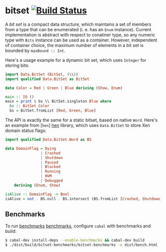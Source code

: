 bitset  [![Build Status][travis-img]][travis]
======

A _bit set_ is a compact data structure, which maintains a set of members
from a type that can be enumerated (i. e. has an `Enum` instance). Current
implementation is abstract with respect to conatiner type, so any
numeric type with `Bits` instance can be used as a container. However,
independent of container choice, the maximum number of elements in a
bit set is bounded by `maxBound :: Int`.

Here's a usage example for a dynamic bit set, which uses `Integer` for
storing bits:

```haskell
import Data.BitSet (BitSet, (\\))
import qualified Data.BitSet as BitSet

data Color = Red | Green | Blue deriving (Show, Enum)

main :: IO ()
main = print $ bs \\ BitSet.singleton Blue where
  bs :: BitSet Color
  bs = BitSet.fromList [Red, Green, Blue]
```

The API is exactly the same for a static bitset, based on native `Word`.
Here's an example from [`hen`] [hen] library, which uses `Data.BitSet` to
store Xen domain status flags:

```haskell
import qualified Data.BitSet.Word as BS

data DomainFlag = Dying
                | Crashed
                | Shutdown
                | Paused
                | Blocked
                | Running
                | HVM
                | Debugged
    deriving (Enum, Show)

isAlive :: DomainFlag -> Bool
isAlive = not . BS.null . BS.intersect (BS.fromList [Crashed, Shutdown])
```

Benchmarks
----------

To run [benchmarks] [benchmarks], configure `cabal` with benchmarks
and build:

```bash
$ cabal-dev install-deps --enable-benchmarks && cabal-dev build
$ ./dist/build/bitset-benchmarks/bitset-benchmarks -o dist/bench.html
```

[travis]: http://travis-ci.org/superbobry/bitset
[travis-img]: https://secure.travis-ci.org/superbobry/bitset.png
[benchmarks]: http://superbobry.github.com/bitset/
[hen]: https://github.com/selectel/hen/
